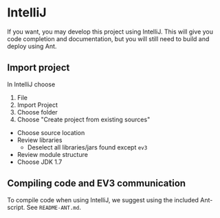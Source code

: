 # IntelliJ

If you want, you may develop this project using IntelliJ. This will give you
code completion and documentation, but you will still need to build and deploy using Ant.

## Import project

In IntelliJ choose

1. File
2. Import Project
3. Choose folder
4. Choose "Create project from existing sources"

- Choose source location
- Review libraries
   - Deselect all libraries/jars found except ```ev3```
- Review module structure
- Choose JDK 1.7

## Compiling code and EV3 communication

To compile code when using IntelliJ, we suggest using the included Ant-script. See `README-ANT.md`.
